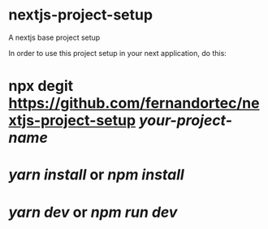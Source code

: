 # nextjs-project-setup
A nextjs base project setup

In order to use this project setup in your next application, do this:

# npx degit https://github.com/fernandortec/nextjs-project-setup *your-project-name*

# *yarn install* or *npm install*

# *yarn dev* or *npm run dev*
